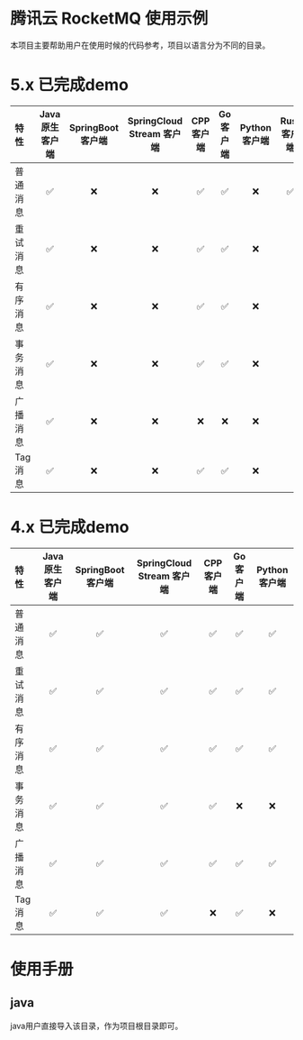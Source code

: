 # 腾讯云 RocketMQ 使用示例

本项目主要帮助用户在使用时候的代码参考，项目以语言分为不同的目录。

# 5.x 已完成demo

| 特性    | Java 原生客户端 |SpringBoot 客户端 |SpringCloud Stream 客户端 |CPP 客户端 |Go 客户端 |Python 客户端 |Rust 客户端 |
|:------|:----------:|:----------:|:----------:|:----------:|:----------:|:----------:|:----------:|
| 普通消息  |     ✅      |  ❌      |  ❌      | ✅     |   ✅      |  ❌      |    ✅   |  
| 重试消息  |     ✅      |  ❌     |  ❌      |  ✅      |   ✅      |  ❌      |   |  
| 有序消息  |     ✅      |  ❌      |  ❌     |  ✅      |   ✅      |  ❌      |    |  
| 事务消息  |     ✅      |  ❌      |  ❌      |  ✅     |   ✅      |  ❌      |    |  
| 广播消息  |     ✅      |  ❌      |  ❌      |  ❌      |   ❌      |  ❌      |   |  
| Tag消息 |     ✅      |  ❌      |  ❌      |  ✅      |  ✅      |  ❌      |    |  


# 4.x 已完成demo

| 特性    | Java 原生客户端 |SpringBoot 客户端 |SpringCloud Stream 客户端 |CPP 客户端 |Go 客户端 |Python 客户端 |
|:------|:----------:|:----------:|:----------:|:----------:|:----------:|:----------:|
| 普通消息  |     ✅      |  ✅      |  ✅      |  ✅      |  ✅      |  ✅      |
| 重试消息  |     ✅      |  ✅      |  ✅      |  ✅      |  ✅      |  ✅      |
| 有序消息  |     ✅      |  ✅      |  ✅      |  ✅      |  ✅      |  ✅      |
| 事务消息  |     ✅      |  ✅      |  ✅      |  ✅      |  ❌      |  ❌      |
| 广播消息  |     ✅      |  ✅      |  ✅      |  ✅      |  ✅      |  ✅      |
| Tag消息  |     ✅      |  ✅      |  ✅      |  ❌      |  ✅      |  ❌      |

# 使用手册

## java

java用户直接导入该目录，作为项目根目录即可。
